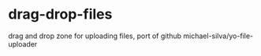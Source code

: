 # drag-drop-files
drag and drop zone for uploading files, port of github michael-silva/yo-file-uploader
